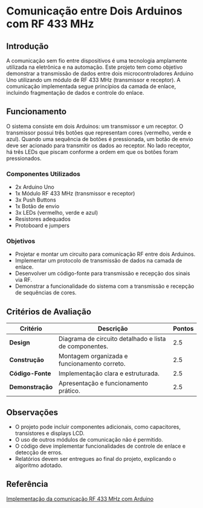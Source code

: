 # Comunicação entre Dois Arduinos com RF 433 MHz

## Introdução
A comunicação sem fio entre dispositivos é uma tecnologia amplamente utilizada na eletrônica e na automação. Este projeto tem como objetivo demonstrar a transmissão de dados entre dois microcontroladores Arduino Uno utilizando um módulo de RF 433 MHz (transmissor e receptor). A comunicação implementada segue princípios da camada de enlace, incluindo fragmentação de dados e controle do enlace.

## Funcionamento
O sistema consiste em dois Arduinos: um transmissor e um receptor. O transmissor possui três botões que representam cores (vermelho, verde e azul). Quando uma sequência de botões é pressionada, um botão de envio deve ser acionado para transmitir os dados ao receptor. No lado receptor, há três LEDs que piscam conforme a ordem em que os botões foram pressionados.

### Componentes Utilizados
- 2x Arduino Uno
- 1x Módulo RF 433 MHz (transmissor e receptor)
- 3x Push Buttons
- 1x Botão de envio
- 3x LEDs (vermelho, verde e azul)
- Resistores adequados
- Protoboard e jumpers

### Objetivos
- Projetar e montar um circuito para comunicação RF entre dois Arduinos.
- Implementar um protocolo de transmissão de dados na camada de enlace.
- Desenvolver um código-fonte para transmissão e recepção dos sinais via RF.
- Demonstrar a funcionalidade do sistema com a transmissão e recepção de sequências de cores.

## Critérios de Avaliação
| Critério               | Descrição | Pontos |
|-----------------|----------------------------------|--------|
| **Design**        | Diagrama de circuito detalhado e lista de componentes. | 2.5 |
| **Construção**   | Montagem organizada e funcionamento correto. | 2.5 |
| **Código-Fonte** | Implementação clara e estruturada. | 2.5 |
| **Demonstração** | Apresentação e funcionamento prático. | 2.5 |

## Observações
- O projeto pode incluir componentes adicionais, como capacitores, transistores e displays LCD.
- O uso de outros módulos de comunicação não é permitido.
- O código deve implementar funcionalidades de controle de enlace e detecção de erros.
- Relatórios devem ser entregues ao final do projeto, explicando o algoritmo adotado.

## Referência
[Implementação da comunicação RF 433 MHz com Arduino](https://www.youtube.com/watch?v=ccz_2Q1tMt0)


